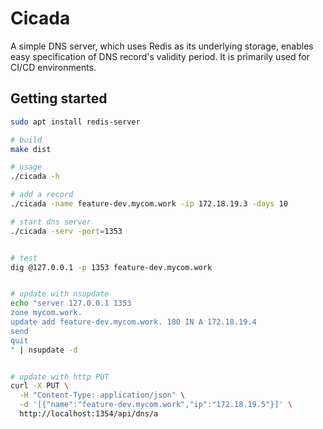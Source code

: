 # Cicada

A simple DNS server, which uses Redis as its underlying storage, enables easy specification of DNS record's validity period. It is primarily used for CI/CD environments.


## Getting started

```bash
sudo apt install redis-server

# build
make dist

# usage
./cicada -h

# add a record
./cicada -name feature-dev.mycom.work -ip 172.18.19.3 -days 10

# start dns server
./cicada -serv -port=1353


# test
dig @127.0.0.1 -p 1353 feature-dev.mycom.work


# update with nsupdate
echo "server 127.0.0.1 1353
zone mycom.work.
update add feature-dev.mycom.work. 180 IN A 172.18.19.4
send
quit
" | nsupdate -d


# update with http PUT
curl -X PUT \
  -H "Content-Type: application/json" \
  -d '[{"name":"feature-dev.mycom.work","ip":"172.18.19.5"}]' \
  http://localhost:1354/api/dns/a

```
